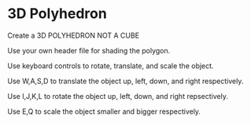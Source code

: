 3D Polyhedron
==========

Create a 3D POLYHEDRON NOT A CUBE

Use your own header file for shading the polygon.

Use keyboard controls to rotate, translate, and scale the object.

Use W,A,S,D to translate the object up, left, down, and right respectively.

Use I,J,K,L to rotate the object up, left, down, and right repsectively.

Use E,Q to scale the object smaller and bigger respectively.
